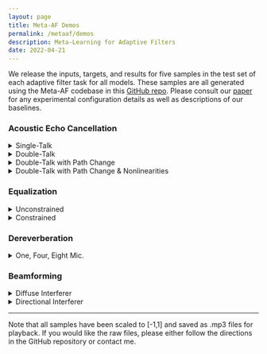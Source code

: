 ```yaml
---
layout: page
title: Meta-AF Demos
permalink: /metaaf/demos
description: Meta-Learning for Adaptive Filters
date: 2022-04-21
---
```


We release the inputs, targets, and results for five samples in the test set of each adaptive filter task for all models. These samples are all generated using the Meta-AF codebase in this [GitHub repo](https://github.com/adobe-research/MetaAF). Please consult our [paper](https://arxiv.org/abs/2204.11942) for any experimental configuration details as well as descriptions of our baselines.

### Acoustic Echo Cancellation
<details><summary>Single-Talk</summary>

  <center>
  Magnitude STFT of the First Sample*
  <img src="/assets/img/meta-af/aec_single_talk_raw.jpg" alt="drawing" width="100%"/>
  </center>
  *STOI is zero since the near-end speech is silent.


  <table border="1" style="margin:1px auto; width:100%">
    <tr>
      <td>Near-end</td>
      <td>Far-end</td>
      <td>Near-end Speech</td>
      <td>Speex</td>
      <td>LMS</td>
      <td>RMSProp</td>
      <td>NLMS</td>
      <td>BD-RLS</td>
      <td>D-KF</td>
      <td><b>Meta-AEC</b></td>
    </tr>
    <tr>
      <td><audio controls style="width: 100px;"><source src="/assets/audio/meta-af/aec_single_talk_raw/0/d.mp3" /></audio></td>
      <td><audio controls style="width: 100px;"><source src="/assets/audio/meta-af/aec_single_talk_raw/0/u.mp3" /></audio></td>
      <td><audio controls style="width: 100px;"><source src="/assets/audio/meta-af/aec_single_talk_raw/0/s.mp3" /></audio></td>
      <td><audio controls style="width: 100px;"><source src="/assets/audio/meta-af/aec_single_talk_raw/0/speex.mp3" /></audio></td>
      <td><audio controls style="width: 100px;"><source src="/assets/audio/meta-af/aec_single_talk_raw/0/aec_combo_lms_mdf.mp3" /></audio></td>
      <td><audio controls style="width: 100px;"><source src="/assets/audio/meta-af/aec_single_talk_raw/0/aec_combo_rms_mdf.mp3" /></audio></td>
      <td><audio controls style="width: 100px;"><source src="/assets/audio/meta-af/aec_single_talk_raw/0/aec_combo_nlms_mdf.mp3" /></audio></td>
      <td><audio controls style="width: 100px;"><source src="/assets/audio/meta-af/aec_single_talk_raw/0/aec_combo_rls_mdf.mp3" /></audio></td>
      <td><audio controls style="width: 100px;"><source src="/assets/audio/meta-af/aec_single_talk_raw/0/aec_combo_kf_mdf.mp3" /></audio></td>
      <td><audio controls style="width: 100px;"><source src="/assets/audio/meta-af/aec_single_talk_raw/0/meta_aec_16_combo_rl_4_1024_512_r2.mp3" /></audio></td>
      </tr>
      <tr>
      <td><audio controls style="width: 100px;"><source src="/assets/audio/meta-af/aec_single_talk_raw/1/d.mp3" /></audio></td>
      <td><audio controls style="width: 100px;"><source src="/assets/audio/meta-af/aec_single_talk_raw/1/u.mp3" /></audio></td>
      <td><audio controls style="width: 100px;"><source src="/assets/audio/meta-af/aec_single_talk_raw/1/s.mp3" /></audio></td>
      <td><audio controls style="width: 100px;"><source src="/assets/audio/meta-af/aec_single_talk_raw/1/speex.mp3" /></audio></td>
      <td><audio controls style="width: 100px;"><source src="/assets/audio/meta-af/aec_single_talk_raw/1/aec_combo_lms_mdf.mp3" /></audio></td>
      <td><audio controls style="width: 100px;"><source src="/assets/audio/meta-af/aec_single_talk_raw/1/aec_combo_rms_mdf.mp3" /></audio></td>
      <td><audio controls style="width: 100px;"><source src="/assets/audio/meta-af/aec_single_talk_raw/1/aec_combo_nlms_mdf.mp3" /></audio></td>
      <td><audio controls style="width: 100px;"><source src="/assets/audio/meta-af/aec_single_talk_raw/1/aec_combo_rls_mdf.mp3" /></audio></td>
      <td><audio controls style="width: 100px;"><source src="/assets/audio/meta-af/aec_single_talk_raw/1/aec_combo_kf_mdf.mp3" /></audio></td>
      <td><audio controls style="width: 100px;"><source src="/assets/audio/meta-af/aec_single_talk_raw/1/meta_aec_16_combo_rl_4_1024_512_r2.mp3" /></audio></td>
      </tr>
      <tr>
      <td><audio controls style="width: 100px;"><source src="/assets/audio/meta-af/aec_single_talk_raw/2/d.mp3" /></audio></td>
      <td><audio controls style="width: 100px;"><source src="/assets/audio/meta-af/aec_single_talk_raw/2/u.mp3" /></audio></td>
      <td><audio controls style="width: 100px;"><source src="/assets/audio/meta-af/aec_single_talk_raw/2/s.mp3" /></audio></td>
      <td><audio controls style="width: 100px;"><source src="/assets/audio/meta-af/aec_single_talk_raw/2/speex.mp3" /></audio></td>
      <td><audio controls style="width: 100px;"><source src="/assets/audio/meta-af/aec_single_talk_raw/2/aec_combo_lms_mdf.mp3" /></audio></td>
      <td><audio controls style="width: 100px;"><source src="/assets/audio/meta-af/aec_single_talk_raw/2/aec_combo_rms_mdf.mp3" /></audio></td>
      <td><audio controls style="width: 100px;"><source src="/assets/audio/meta-af/aec_single_talk_raw/2/aec_combo_nlms_mdf.mp3" /></audio></td>
      <td><audio controls style="width: 100px;"><source src="/assets/audio/meta-af/aec_single_talk_raw/2/aec_combo_rls_mdf.mp3" /></audio></td>
      <td><audio controls style="width: 100px;"><source src="/assets/audio/meta-af/aec_single_talk_raw/2/aec_combo_kf_mdf.mp3" /></audio></td>
      <td><audio controls style="width: 100px;"><source src="/assets/audio/meta-af/aec_single_talk_raw/2/meta_aec_16_combo_rl_4_1024_512_r2.mp3" /></audio></td>
      </tr>
      <tr>
      <td><audio controls style="width: 100px;"><source src="/assets/audio/meta-af/aec_single_talk_raw/3/d.mp3" /></audio></td>
      <td><audio controls style="width: 100px;"><source src="/assets/audio/meta-af/aec_single_talk_raw/3/u.mp3" /></audio></td>
      <td><audio controls style="width: 100px;"><source src="/assets/audio/meta-af/aec_single_talk_raw/3/s.mp3" /></audio></td>
      <td><audio controls style="width: 100px;"><source src="/assets/audio/meta-af/aec_single_talk_raw/3/speex.mp3" /></audio></td>
      <td><audio controls style="width: 100px;"><source src="/assets/audio/meta-af/aec_single_talk_raw/3/aec_combo_lms_mdf.mp3" /></audio></td>
      <td><audio controls style="width: 100px;"><source src="/assets/audio/meta-af/aec_single_talk_raw/3/aec_combo_rms_mdf.mp3" /></audio></td>
      <td><audio controls style="width: 100px;"><source src="/assets/audio/meta-af/aec_single_talk_raw/3/aec_combo_nlms_mdf.mp3" /></audio></td>
      <td><audio controls style="width: 100px;"><source src="/assets/audio/meta-af/aec_single_talk_raw/3/aec_combo_rls_mdf.mp3" /></audio></td>
      <td><audio controls style="width: 100px;"><source src="/assets/audio/meta-af/aec_single_talk_raw/3/aec_combo_kf_mdf.mp3" /></audio></td>
      <td><audio controls style="width: 100px;"><source src="/assets/audio/meta-af/aec_single_talk_raw/3/meta_aec_16_combo_rl_4_1024_512_r2.mp3" /></audio></td>
      </tr>
      <tr>
      <td><audio controls style="width: 100px;"><source src="/assets/audio/meta-af/aec_single_talk_raw/4/d.mp3" /></audio></td>
      <td><audio controls style="width: 100px;"><source src="/assets/audio/meta-af/aec_single_talk_raw/4/u.mp3" /></audio></td>
      <td><audio controls style="width: 100px;"><source src="/assets/audio/meta-af/aec_single_talk_raw/4/s.mp3" /></audio></td>
      <td><audio controls style="width: 100px;"><source src="/assets/audio/meta-af/aec_single_talk_raw/4/speex.mp3" /></audio></td>
      <td><audio controls style="width: 100px;"><source src="/assets/audio/meta-af/aec_single_talk_raw/4/aec_combo_lms_mdf.mp3" /></audio></td>
      <td><audio controls style="width: 100px;"><source src="/assets/audio/meta-af/aec_single_talk_raw/4/aec_combo_rms_mdf.mp3" /></audio></td>
      <td><audio controls style="width: 100px;"><source src="/assets/audio/meta-af/aec_single_talk_raw/4/aec_combo_nlms_mdf.mp3" /></audio></td>
      <td><audio controls style="width: 100px;"><source src="/assets/audio/meta-af/aec_single_talk_raw/4/aec_combo_rls_mdf.mp3" /></audio></td>
      <td><audio controls style="width: 100px;"><source src="/assets/audio/meta-af/aec_single_talk_raw/4/aec_combo_kf_mdf.mp3" /></audio></td>
      <td><audio controls style="width: 100px;"><source src="/assets/audio/meta-af/aec_single_talk_raw/4/meta_aec_16_combo_rl_4_1024_512_r2.mp3" /></audio></td>
      </tr>
  </table>
</details>

<details><summary>Double-Talk</summary>

  <center>
  Magnitude STFT of the First Sample
  <img src="/assets/img/meta-af/aec_double_talk_raw.jpg" alt="drawing" width="100%"/>
  </center>


  <table border="1" style="margin:1px auto; width:100%">
    <tr>
      <td>Near-end</td>
      <td>Far-end</td>
      <td>Near-end Speech</td>
      <td>Speex</td>
      <td>LMS</td>
      <td>RMSProp</td>
      <td>NLMS</td>
      <td>BD-RLS</td>
      <td>D-KF</td>
      <td><b>Meta-AEC</b></td>
    </tr>
    <tr>
      <td><audio controls style="width: 100px;"><source src="/assets/audio/meta-af/aec_double_talk_raw/0/d.mp3" /></audio></td>
      <td><audio controls style="width: 100px;"><source src="/assets/audio/meta-af/aec_double_talk_raw/0/u.mp3" /></audio></td>
      <td><audio controls style="width: 100px;"><source src="/assets/audio/meta-af/aec_double_talk_raw/0/s.mp3" /></audio></td>
      <td><audio controls style="width: 100px;"><source src="/assets/audio/meta-af/aec_double_talk_raw/0/speex.mp3" /></audio></td>
      <td><audio controls style="width: 100px;"><source src="/assets/audio/meta-af/aec_double_talk_raw/0/aec_combo_lms_mdf.mp3" /></audio></td>
      <td><audio controls style="width: 100px;"><source src="/assets/audio/meta-af/aec_double_talk_raw/0/aec_combo_rms_mdf.mp3" /></audio></td>
      <td><audio controls style="width: 100px;"><source src="/assets/audio/meta-af/aec_double_talk_raw/0/aec_combo_nlms_mdf.mp3" /></audio></td>
      <td><audio controls style="width: 100px;"><source src="/assets/audio/meta-af/aec_double_talk_raw/0/aec_combo_rls_mdf.mp3" /></audio></td>
      <td><audio controls style="width: 100px;"><source src="/assets/audio/meta-af/aec_double_talk_raw/0/aec_combo_kf_mdf.mp3" /></audio></td>
      <td><audio controls style="width: 100px;"><source src="/assets/audio/meta-af/aec_double_talk_raw/0/meta_aec_16_combo_rl_4_1024_512_r2.mp3" /></audio></td>
      </tr>
      <tr>
      <td><audio controls style="width: 100px;"><source src="/assets/audio/meta-af/aec_double_talk_raw/1/d.mp3" /></audio></td>
      <td><audio controls style="width: 100px;"><source src="/assets/audio/meta-af/aec_double_talk_raw/1/u.mp3" /></audio></td>
      <td><audio controls style="width: 100px;"><source src="/assets/audio/meta-af/aec_double_talk_raw/1/s.mp3" /></audio></td>
      <td><audio controls style="width: 100px;"><source src="/assets/audio/meta-af/aec_double_talk_raw/1/speex.mp3" /></audio></td>
      <td><audio controls style="width: 100px;"><source src="/assets/audio/meta-af/aec_double_talk_raw/1/aec_combo_lms_mdf.mp3" /></audio></td>
      <td><audio controls style="width: 100px;"><source src="/assets/audio/meta-af/aec_double_talk_raw/1/aec_combo_rms_mdf.mp3" /></audio></td>
      <td><audio controls style="width: 100px;"><source src="/assets/audio/meta-af/aec_double_talk_raw/1/aec_combo_nlms_mdf.mp3" /></audio></td>
      <td><audio controls style="width: 100px;"><source src="/assets/audio/meta-af/aec_double_talk_raw/1/aec_combo_rls_mdf.mp3" /></audio></td>
      <td><audio controls style="width: 100px;"><source src="/assets/audio/meta-af/aec_double_talk_raw/1/aec_combo_kf_mdf.mp3" /></audio></td>
      <td><audio controls style="width: 100px;"><source src="/assets/audio/meta-af/aec_double_talk_raw/1/meta_aec_16_combo_rl_4_1024_512_r2.mp3" /></audio></td>
      </tr>
      <tr>
      <td><audio controls style="width: 100px;"><source src="/assets/audio/meta-af/aec_double_talk_raw/2/d.mp3" /></audio></td>
      <td><audio controls style="width: 100px;"><source src="/assets/audio/meta-af/aec_double_talk_raw/2/u.mp3" /></audio></td>
      <td><audio controls style="width: 100px;"><source src="/assets/audio/meta-af/aec_double_talk_raw/2/s.mp3" /></audio></td>
      <td><audio controls style="width: 100px;"><source src="/assets/audio/meta-af/aec_double_talk_raw/2/speex.mp3" /></audio></td>
      <td><audio controls style="width: 100px;"><source src="/assets/audio/meta-af/aec_double_talk_raw/2/aec_combo_lms_mdf.mp3" /></audio></td>
      <td><audio controls style="width: 100px;"><source src="/assets/audio/meta-af/aec_double_talk_raw/2/aec_combo_rms_mdf.mp3" /></audio></td>
      <td><audio controls style="width: 100px;"><source src="/assets/audio/meta-af/aec_double_talk_raw/2/aec_combo_nlms_mdf.mp3" /></audio></td>
      <td><audio controls style="width: 100px;"><source src="/assets/audio/meta-af/aec_double_talk_raw/2/aec_combo_rls_mdf.mp3" /></audio></td>
      <td><audio controls style="width: 100px;"><source src="/assets/audio/meta-af/aec_double_talk_raw/2/aec_combo_kf_mdf.mp3" /></audio></td>
      <td><audio controls style="width: 100px;"><source src="/assets/audio/meta-af/aec_double_talk_raw/2/meta_aec_16_combo_rl_4_1024_512_r2.mp3" /></audio></td>
      </tr>
      <tr>
      <td><audio controls style="width: 100px;"><source src="/assets/audio/meta-af/aec_double_talk_raw/3/d.mp3" /></audio></td>
      <td><audio controls style="width: 100px;"><source src="/assets/audio/meta-af/aec_double_talk_raw/3/u.mp3" /></audio></td>
      <td><audio controls style="width: 100px;"><source src="/assets/audio/meta-af/aec_double_talk_raw/3/s.mp3" /></audio></td>
      <td><audio controls style="width: 100px;"><source src="/assets/audio/meta-af/aec_double_talk_raw/3/speex.mp3" /></audio></td>
      <td><audio controls style="width: 100px;"><source src="/assets/audio/meta-af/aec_double_talk_raw/3/aec_combo_lms_mdf.mp3" /></audio></td>
      <td><audio controls style="width: 100px;"><source src="/assets/audio/meta-af/aec_double_talk_raw/3/aec_combo_rms_mdf.mp3" /></audio></td>
      <td><audio controls style="width: 100px;"><source src="/assets/audio/meta-af/aec_double_talk_raw/3/aec_combo_nlms_mdf.mp3" /></audio></td>
      <td><audio controls style="width: 100px;"><source src="/assets/audio/meta-af/aec_double_talk_raw/3/aec_combo_rls_mdf.mp3" /></audio></td>
      <td><audio controls style="width: 100px;"><source src="/assets/audio/meta-af/aec_double_talk_raw/3/aec_combo_kf_mdf.mp3" /></audio></td>
      <td><audio controls style="width: 100px;"><source src="/assets/audio/meta-af/aec_double_talk_raw/3/meta_aec_16_combo_rl_4_1024_512_r2.mp3" /></audio></td>
      </tr>
      <tr>
      <td><audio controls style="width: 100px;"><source src="/assets/audio/meta-af/aec_double_talk_raw/4/d.mp3" /></audio></td>
      <td><audio controls style="width: 100px;"><source src="/assets/audio/meta-af/aec_double_talk_raw/4/u.mp3" /></audio></td>
      <td><audio controls style="width: 100px;"><source src="/assets/audio/meta-af/aec_double_talk_raw/4/s.mp3" /></audio></td>
      <td><audio controls style="width: 100px;"><source src="/assets/audio/meta-af/aec_double_talk_raw/4/speex.mp3" /></audio></td>
      <td><audio controls style="width: 100px;"><source src="/assets/audio/meta-af/aec_double_talk_raw/4/aec_combo_lms_mdf.mp3" /></audio></td>
      <td><audio controls style="width: 100px;"><source src="/assets/audio/meta-af/aec_double_talk_raw/4/aec_combo_rms_mdf.mp3" /></audio></td>
      <td><audio controls style="width: 100px;"><source src="/assets/audio/meta-af/aec_double_talk_raw/4/aec_combo_nlms_mdf.mp3" /></audio></td>
      <td><audio controls style="width: 100px;"><source src="/assets/audio/meta-af/aec_double_talk_raw/4/aec_combo_rls_mdf.mp3" /></audio></td>
      <td><audio controls style="width: 100px;"><source src="/assets/audio/meta-af/aec_double_talk_raw/4/aec_combo_kf_mdf.mp3" /></audio></td>
      <td><audio controls style="width: 100px;"><source src="/assets/audio/meta-af/aec_double_talk_raw/4/meta_aec_16_combo_rl_4_1024_512_r2.mp3" /></audio></td>
      </tr>
  </table>
</details>

<details><summary>Double-Talk with Path Change</summary>

  <center>
  Magnitude STFT of the First Sample
  <img src="/assets/img/meta-af/aec_double_talk_path.jpg" alt="drawing" width="100%"/>
  </center>

  <table border="1" style="margin:1px auto; width:100%">
    <tr>
      <td>Near-end</td>
      <td>Far-end</td>
      <td>Near-end Speech</td>
      <td>Speex</td>
      <td>LMS</td>
      <td>RMSProp</td>
      <td>NLMS</td>
      <td>BD-RLS</td>
      <td>D-KF</td>
      <td><b>Meta-AEC</b></td>
    </tr>
    <tr>
      <td><audio controls style="width: 100px;"><source src="/assets/audio/meta-af/aec_double_talk_path/0/d.mp3" /></audio></td>
      <td><audio controls style="width: 100px;"><source src="/assets/audio/meta-af/aec_double_talk_path/0/u.mp3" /></audio></td>
      <td><audio controls style="width: 100px;"><source src="/assets/audio/meta-af/aec_double_talk_path/0/s.mp3" /></audio></td>
      <td><audio controls style="width: 100px;"><source src="/assets/audio/meta-af/aec_double_talk_path/0/speex.mp3" /></audio></td>
      <td><audio controls style="width: 100px;"><source src="/assets/audio/meta-af/aec_double_talk_path/0/aec_combo_lms_mdf.mp3" /></audio></td>
      <td><audio controls style="width: 100px;"><source src="/assets/audio/meta-af/aec_double_talk_path/0/aec_combo_rms_mdf.mp3" /></audio></td>
      <td><audio controls style="width: 100px;"><source src="/assets/audio/meta-af/aec_double_talk_path/0/aec_combo_nlms_mdf.mp3" /></audio></td>
      <td><audio controls style="width: 100px;"><source src="/assets/audio/meta-af/aec_double_talk_path/0/aec_combo_rls_mdf.mp3" /></audio></td>
      <td><audio controls style="width: 100px;"><source src="/assets/audio/meta-af/aec_double_talk_path/0/aec_combo_kf_mdf.mp3" /></audio></td>
      <td><audio controls style="width: 100px;"><source src="/assets/audio/meta-af/aec_double_talk_path/0/meta_aec_16_combo_rl_4_1024_512_r2.mp3" /></audio></td>
      </tr>
      <tr>
      <td><audio controls style="width: 100px;"><source src="/assets/audio/meta-af/aec_double_talk_path/1/d.mp3" /></audio></td>
      <td><audio controls style="width: 100px;"><source src="/assets/audio/meta-af/aec_double_talk_path/1/u.mp3" /></audio></td>
      <td><audio controls style="width: 100px;"><source src="/assets/audio/meta-af/aec_double_talk_path/1/s.mp3" /></audio></td>
      <td><audio controls style="width: 100px;"><source src="/assets/audio/meta-af/aec_double_talk_path/1/speex.mp3" /></audio></td>
      <td><audio controls style="width: 100px;"><source src="/assets/audio/meta-af/aec_double_talk_path/1/aec_combo_lms_mdf.mp3" /></audio></td>
      <td><audio controls style="width: 100px;"><source src="/assets/audio/meta-af/aec_double_talk_path/1/aec_combo_rms_mdf.mp3" /></audio></td>
      <td><audio controls style="width: 100px;"><source src="/assets/audio/meta-af/aec_double_talk_path/1/aec_combo_nlms_mdf.mp3" /></audio></td>
      <td><audio controls style="width: 100px;"><source src="/assets/audio/meta-af/aec_double_talk_path/1/aec_combo_rls_mdf.mp3" /></audio></td>
      <td><audio controls style="width: 100px;"><source src="/assets/audio/meta-af/aec_double_talk_path/1/aec_combo_kf_mdf.mp3" /></audio></td>
      <td><audio controls style="width: 100px;"><source src="/assets/audio/meta-af/aec_double_talk_path/1/meta_aec_16_combo_rl_4_1024_512_r2.mp3" /></audio></td>
      </tr>
      <tr>
      <td><audio controls style="width: 100px;"><source src="/assets/audio/meta-af/aec_double_talk_path/2/d.mp3" /></audio></td>
      <td><audio controls style="width: 100px;"><source src="/assets/audio/meta-af/aec_double_talk_path/2/u.mp3" /></audio></td>
      <td><audio controls style="width: 100px;"><source src="/assets/audio/meta-af/aec_double_talk_path/2/s.mp3" /></audio></td>
      <td><audio controls style="width: 100px;"><source src="/assets/audio/meta-af/aec_double_talk_path/2/speex.mp3" /></audio></td>
      <td><audio controls style="width: 100px;"><source src="/assets/audio/meta-af/aec_double_talk_path/2/aec_combo_lms_mdf.mp3" /></audio></td>
      <td><audio controls style="width: 100px;"><source src="/assets/audio/meta-af/aec_double_talk_path/2/aec_combo_rms_mdf.mp3" /></audio></td>
      <td><audio controls style="width: 100px;"><source src="/assets/audio/meta-af/aec_double_talk_path/2/aec_combo_nlms_mdf.mp3" /></audio></td>
      <td><audio controls style="width: 100px;"><source src="/assets/audio/meta-af/aec_double_talk_path/2/aec_combo_rls_mdf.mp3" /></audio></td>
      <td><audio controls style="width: 100px;"><source src="/assets/audio/meta-af/aec_double_talk_path/2/aec_combo_kf_mdf.mp3" /></audio></td>
      <td><audio controls style="width: 100px;"><source src="/assets/audio/meta-af/aec_double_talk_path/2/meta_aec_16_combo_rl_4_1024_512_r2.mp3" /></audio></td>
      </tr>
      <tr>
      <td><audio controls style="width: 100px;"><source src="/assets/audio/meta-af/aec_double_talk_path/3/d.mp3" /></audio></td>
      <td><audio controls style="width: 100px;"><source src="/assets/audio/meta-af/aec_double_talk_path/3/u.mp3" /></audio></td>
      <td><audio controls style="width: 100px;"><source src="/assets/audio/meta-af/aec_double_talk_path/3/s.mp3" /></audio></td>
      <td><audio controls style="width: 100px;"><source src="/assets/audio/meta-af/aec_double_talk_path/3/speex.mp3" /></audio></td>
      <td><audio controls style="width: 100px;"><source src="/assets/audio/meta-af/aec_double_talk_path/3/aec_combo_lms_mdf.mp3" /></audio></td>
      <td><audio controls style="width: 100px;"><source src="/assets/audio/meta-af/aec_double_talk_path/3/aec_combo_rms_mdf.mp3" /></audio></td>
      <td><audio controls style="width: 100px;"><source src="/assets/audio/meta-af/aec_double_talk_path/3/aec_combo_nlms_mdf.mp3" /></audio></td>
      <td><audio controls style="width: 100px;"><source src="/assets/audio/meta-af/aec_double_talk_path/3/aec_combo_rls_mdf.mp3" /></audio></td>
      <td><audio controls style="width: 100px;"><source src="/assets/audio/meta-af/aec_double_talk_path/3/aec_combo_kf_mdf.mp3" /></audio></td>
      <td><audio controls style="width: 100px;"><source src="/assets/audio/meta-af/aec_double_talk_path/3/meta_aec_16_combo_rl_4_1024_512_r2.mp3" /></audio></td>
      </tr>
      <tr>
      <td><audio controls style="width: 100px;"><source src="/assets/audio/meta-af/aec_double_talk_path/4/d.mp3" /></audio></td>
      <td><audio controls style="width: 100px;"><source src="/assets/audio/meta-af/aec_double_talk_path/4/u.mp3" /></audio></td>
      <td><audio controls style="width: 100px;"><source src="/assets/audio/meta-af/aec_double_talk_path/4/s.mp3" /></audio></td>
      <td><audio controls style="width: 100px;"><source src="/assets/audio/meta-af/aec_double_talk_path/4/speex.mp3" /></audio></td>
      <td><audio controls style="width: 100px;"><source src="/assets/audio/meta-af/aec_double_talk_path/4/aec_combo_lms_mdf.mp3" /></audio></td>
      <td><audio controls style="width: 100px;"><source src="/assets/audio/meta-af/aec_double_talk_path/4/aec_combo_rms_mdf.mp3" /></audio></td>
      <td><audio controls style="width: 100px;"><source src="/assets/audio/meta-af/aec_double_talk_path/4/aec_combo_nlms_mdf.mp3" /></audio></td>
      <td><audio controls style="width: 100px;"><source src="/assets/audio/meta-af/aec_double_talk_path/4/aec_combo_rls_mdf.mp3" /></audio></td>
      <td><audio controls style="width: 100px;"><source src="/assets/audio/meta-af/aec_double_talk_path/4/aec_combo_kf_mdf.mp3" /></audio></td>
      <td><audio controls style="width: 100px;"><source src="/assets/audio/meta-af/aec_double_talk_path/4/meta_aec_16_combo_rl_4_1024_512_r2.mp3" /></audio></td>
      </tr>
  </table>
</details>

<details><summary>Double-Talk with Path Change & Nonlinearities</summary>

  <center>
  Magnitude STFT of the First Sample
  <img src="/assets/img/meta-af/aec_double_talk_nonlinear.jpg" alt="drawing" width="100%"/>
  </center>


  <table border="1" style="margin:1px auto; width:100%">
    <tr>
      <td>Near-end</td>
      <td>Far-end</td>
      <td>Near-end Speech</td>
      <td>Speex</td>
      <td>LMS</td>
      <td>RMSProp</td>
      <td>NLMS</td>
      <td>BD-RLS</td>
      <td>D-KF</td>
      <td><b>Meta-AEC</b></td>
    </tr>
    <tr>
    <td><audio controls style="width: 100px;"><source src="/assets/audio/meta-af/aec_double_talk_nonlinear/0/d.mp3" /></audio></td>
    <td><audio controls style="width: 100px;"><source src="/assets/audio/meta-af/aec_double_talk_nonlinear/0/u.mp3" /></audio></td>
    <td><audio controls style="width: 100px;"><source src="/assets/audio/meta-af/aec_double_talk_nonlinear/0/s.mp3" /></audio></td>
    <td><audio controls style="width: 100px;"><source src="/assets/audio/meta-af/aec_double_talk_nonlinear/0/speex.mp3" /></audio></td>
    <td><audio controls style="width: 100px;"><source src="/assets/audio/meta-af/aec_double_talk_nonlinear/0/aec_combo_lms_mdf.mp3" /></audio></td>
    <td><audio controls style="width: 100px;"><source src="/assets/audio/meta-af/aec_double_talk_nonlinear/0/aec_combo_rms_mdf.mp3" /></audio></td>
    <td><audio controls style="width: 100px;"><source src="/assets/audio/meta-af/aec_double_talk_nonlinear/0/aec_combo_nlms_mdf.mp3" /></audio></td>
    <td><audio controls style="width: 100px;"><source src="/assets/audio/meta-af/aec_double_talk_nonlinear/0/aec_combo_rls_mdf.mp3" /></audio></td>
    <td><audio controls style="width: 100px;"><source src="/assets/audio/meta-af/aec_double_talk_nonlinear/0/aec_combo_kf_mdf.mp3" /></audio></td>
    <td><audio controls style="width: 100px;"><source src="/assets/audio/meta-af/aec_double_talk_nonlinear/0/meta_aec_16_combo_rl_4_1024_512_r2.mp3" /></audio></td>
    </tr>
    <tr>
    <td><audio controls style="width: 100px;"><source src="/assets/audio/meta-af/aec_double_talk_nonlinear/1/d.mp3" /></audio></td>
    <td><audio controls style="width: 100px;"><source src="/assets/audio/meta-af/aec_double_talk_nonlinear/1/u.mp3" /></audio></td>
    <td><audio controls style="width: 100px;"><source src="/assets/audio/meta-af/aec_double_talk_nonlinear/1/s.mp3" /></audio></td>
    <td><audio controls style="width: 100px;"><source src="/assets/audio/meta-af/aec_double_talk_nonlinear/1/speex.mp3" /></audio></td>
    <td><audio controls style="width: 100px;"><source src="/assets/audio/meta-af/aec_double_talk_nonlinear/1/aec_combo_lms_mdf.mp3" /></audio></td>
    <td><audio controls style="width: 100px;"><source src="/assets/audio/meta-af/aec_double_talk_nonlinear/1/aec_combo_rms_mdf.mp3" /></audio></td>
    <td><audio controls style="width: 100px;"><source src="/assets/audio/meta-af/aec_double_talk_nonlinear/1/aec_combo_nlms_mdf.mp3" /></audio></td>
    <td><audio controls style="width: 100px;"><source src="/assets/audio/meta-af/aec_double_talk_nonlinear/1/aec_combo_rls_mdf.mp3" /></audio></td>
    <td><audio controls style="width: 100px;"><source src="/assets/audio/meta-af/aec_double_talk_nonlinear/1/aec_combo_kf_mdf.mp3" /></audio></td>
    <td><audio controls style="width: 100px;"><source src="/assets/audio/meta-af/aec_double_talk_nonlinear/1/meta_aec_16_combo_rl_4_1024_512_r2.mp3" /></audio></td>
    </tr>
    <tr>
    <td><audio controls style="width: 100px;"><source src="/assets/audio/meta-af/aec_double_talk_nonlinear/2/d.mp3" /></audio></td>
    <td><audio controls style="width: 100px;"><source src="/assets/audio/meta-af/aec_double_talk_nonlinear/2/u.mp3" /></audio></td>
    <td><audio controls style="width: 100px;"><source src="/assets/audio/meta-af/aec_double_talk_nonlinear/2/s.mp3" /></audio></td>
    <td><audio controls style="width: 100px;"><source src="/assets/audio/meta-af/aec_double_talk_nonlinear/2/speex.mp3" /></audio></td>
    <td><audio controls style="width: 100px;"><source src="/assets/audio/meta-af/aec_double_talk_nonlinear/2/aec_combo_lms_mdf.mp3" /></audio></td>
    <td><audio controls style="width: 100px;"><source src="/assets/audio/meta-af/aec_double_talk_nonlinear/2/aec_combo_rms_mdf.mp3" /></audio></td>
    <td><audio controls style="width: 100px;"><source src="/assets/audio/meta-af/aec_double_talk_nonlinear/2/aec_combo_nlms_mdf.mp3" /></audio></td>
    <td><audio controls style="width: 100px;"><source src="/assets/audio/meta-af/aec_double_talk_nonlinear/2/aec_combo_rls_mdf.mp3" /></audio></td>
    <td><audio controls style="width: 100px;"><source src="/assets/audio/meta-af/aec_double_talk_nonlinear/2/aec_combo_kf_mdf.mp3" /></audio></td>
    <td><audio controls style="width: 100px;"><source src="/assets/audio/meta-af/aec_double_talk_nonlinear/2/meta_aec_16_combo_rl_4_1024_512_r2.mp3" /></audio></td>
    </tr>
    <tr>
    <td><audio controls style="width: 100px;"><source src="/assets/audio/meta-af/aec_double_talk_nonlinear/3/d.mp3" /></audio></td>
    <td><audio controls style="width: 100px;"><source src="/assets/audio/meta-af/aec_double_talk_nonlinear/3/u.mp3" /></audio></td>
    <td><audio controls style="width: 100px;"><source src="/assets/audio/meta-af/aec_double_talk_nonlinear/3/s.mp3" /></audio></td>
    <td><audio controls style="width: 100px;"><source src="/assets/audio/meta-af/aec_double_talk_nonlinear/3/speex.mp3" /></audio></td>
    <td><audio controls style="width: 100px;"><source src="/assets/audio/meta-af/aec_double_talk_nonlinear/3/aec_combo_lms_mdf.mp3" /></audio></td>
    <td><audio controls style="width: 100px;"><source src="/assets/audio/meta-af/aec_double_talk_nonlinear/3/aec_combo_rms_mdf.mp3" /></audio></td>
    <td><audio controls style="width: 100px;"><source src="/assets/audio/meta-af/aec_double_talk_nonlinear/3/aec_combo_nlms_mdf.mp3" /></audio></td>
    <td><audio controls style="width: 100px;"><source src="/assets/audio/meta-af/aec_double_talk_nonlinear/3/aec_combo_rls_mdf.mp3" /></audio></td>
    <td><audio controls style="width: 100px;"><source src="/assets/audio/meta-af/aec_double_talk_nonlinear/3/aec_combo_kf_mdf.mp3" /></audio></td>
    <td><audio controls style="width: 100px;"><source src="/assets/audio/meta-af/aec_double_talk_nonlinear/3/meta_aec_16_combo_rl_4_1024_512_r2.mp3" /></audio></td>
    </tr>
    <tr>
    <td><audio controls style="width: 100px;"><source src="/assets/audio/meta-af/aec_double_talk_nonlinear/4/d.mp3" /></audio></td>
    <td><audio controls style="width: 100px;"><source src="/assets/audio/meta-af/aec_double_talk_nonlinear/4/u.mp3" /></audio></td>
    <td><audio controls style="width: 100px;"><source src="/assets/audio/meta-af/aec_double_talk_nonlinear/4/s.mp3" /></audio></td>
    <td><audio controls style="width: 100px;"><source src="/assets/audio/meta-af/aec_double_talk_nonlinear/4/speex.mp3" /></audio></td>
    <td><audio controls style="width: 100px;"><source src="/assets/audio/meta-af/aec_double_talk_nonlinear/4/aec_combo_lms_mdf.mp3" /></audio></td>
    <td><audio controls style="width: 100px;"><source src="/assets/audio/meta-af/aec_double_talk_nonlinear/4/aec_combo_rms_mdf.mp3" /></audio></td>
    <td><audio controls style="width: 100px;"><source src="/assets/audio/meta-af/aec_double_talk_nonlinear/4/aec_combo_nlms_mdf.mp3" /></audio></td>
    <td><audio controls style="width: 100px;"><source src="/assets/audio/meta-af/aec_double_talk_nonlinear/4/aec_combo_rls_mdf.mp3" /></audio></td>
    <td><audio controls style="width: 100px;"><source src="/assets/audio/meta-af/aec_double_talk_nonlinear/4/aec_combo_kf_mdf.mp3" /></audio></td>
    <td><audio controls style="width: 100px;"><source src="/assets/audio/meta-af/aec_double_talk_nonlinear/4/meta_aec_16_combo_rl_4_1024_512_r2.mp3" /></audio></td>
    </tr>
  </table>
</details>

### Equalization
<details><summary>Unconstrained</summary>

  <center>
  Magnitude STFT of the First Sample
  <img src="/assets/img/meta-af/eq_unconstrained.jpg" alt="drawing" width="100%"/>
  </center>

  <table border="1" style="margin:1px auto; width:100%">
    <tr>
      <td>Target</td>
      <td>Input</td>
      <td>LMS</td>
      <td>RMSProp</td>
      <td>NLMS</td>
      <td>D-RLS</td>
      <td><b>Meta-EQ</b></td>
    </tr>
    <tr>
    <td><audio controls style="width: 100px;"><source src="/assets/audio/meta-af/eq_unconstrained/0/d.mp3" /></audio></td>
    <td><audio controls style="width: 100px;"><source src="/assets/audio/meta-af/eq_unconstrained/0/u.mp3" /></audio></td>
    <td><audio controls style="width: 100px;"><source src="/assets/audio/meta-af/eq_unconstrained/0/eq_none_lms.mp3" /></audio></td>
    <td><audio controls style="width: 100px;"><source src="/assets/audio/meta-af/eq_unconstrained/0/eq_none_rms.mp3" /></audio></td>
    <td><audio controls style="width: 100px;"><source src="/assets/audio/meta-af/eq_unconstrained/0/eq_none_nlms.mp3" /></audio></td>
    <td><audio controls style="width: 100px;"><source src="/assets/audio/meta-af/eq_unconstrained/0/eq_none_rls.mp3" /></audio></td>
    <td><audio controls style="width: 100px;"><source src="/assets/audio/meta-af/eq_unconstrained/0/meta_eq_none_16_c.mp3" /></audio></td>
    </tr>
    <tr>
    <td><audio controls style="width: 100px;"><source src="/assets/audio/meta-af/eq_unconstrained/1/d.mp3" /></audio></td>
    <td><audio controls style="width: 100px;"><source src="/assets/audio/meta-af/eq_unconstrained/1/u.mp3" /></audio></td>
    <td><audio controls style="width: 100px;"><source src="/assets/audio/meta-af/eq_unconstrained/1/eq_none_lms.mp3" /></audio></td>
    <td><audio controls style="width: 100px;"><source src="/assets/audio/meta-af/eq_unconstrained/1/eq_none_rms.mp3" /></audio></td>
    <td><audio controls style="width: 100px;"><source src="/assets/audio/meta-af/eq_unconstrained/1/eq_none_nlms.mp3" /></audio></td>
    <td><audio controls style="width: 100px;"><source src="/assets/audio/meta-af/eq_unconstrained/1/eq_none_rls.mp3" /></audio></td>
    <td><audio controls style="width: 100px;"><source src="/assets/audio/meta-af/eq_unconstrained/1/meta_eq_none_16_c.mp3" /></audio></td>
    </tr>
    <tr>
    <td><audio controls style="width: 100px;"><source src="/assets/audio/meta-af/eq_unconstrained/2/d.mp3" /></audio></td>
    <td><audio controls style="width: 100px;"><source src="/assets/audio/meta-af/eq_unconstrained/2/u.mp3" /></audio></td>
    <td><audio controls style="width: 100px;"><source src="/assets/audio/meta-af/eq_unconstrained/2/eq_none_lms.mp3" /></audio></td>
    <td><audio controls style="width: 100px;"><source src="/assets/audio/meta-af/eq_unconstrained/2/eq_none_rms.mp3" /></audio></td>
    <td><audio controls style="width: 100px;"><source src="/assets/audio/meta-af/eq_unconstrained/2/eq_none_nlms.mp3" /></audio></td>
    <td><audio controls style="width: 100px;"><source src="/assets/audio/meta-af/eq_unconstrained/2/eq_none_rls.mp3" /></audio></td>
    <td><audio controls style="width: 100px;"><source src="/assets/audio/meta-af/eq_unconstrained/2/meta_eq_none_16_c.mp3" /></audio></td>
    </tr>
    <tr>
    <td><audio controls style="width: 100px;"><source src="/assets/audio/meta-af/eq_unconstrained/3/d.mp3" /></audio></td>
    <td><audio controls style="width: 100px;"><source src="/assets/audio/meta-af/eq_unconstrained/3/u.mp3" /></audio></td>
    <td><audio controls style="width: 100px;"><source src="/assets/audio/meta-af/eq_unconstrained/3/eq_none_lms.mp3" /></audio></td>
    <td><audio controls style="width: 100px;"><source src="/assets/audio/meta-af/eq_unconstrained/3/eq_none_rms.mp3" /></audio></td>
    <td><audio controls style="width: 100px;"><source src="/assets/audio/meta-af/eq_unconstrained/3/eq_none_nlms.mp3" /></audio></td>
    <td><audio controls style="width: 100px;"><source src="/assets/audio/meta-af/eq_unconstrained/3/eq_none_rls.mp3" /></audio></td>
    <td><audio controls style="width: 100px;"><source src="/assets/audio/meta-af/eq_unconstrained/3/meta_eq_none_16_c.mp3" /></audio></td>
    </tr>
    <tr>
    <td><audio controls style="width: 100px;"><source src="/assets/audio/meta-af/eq_unconstrained/4/d.mp3" /></audio></td>
    <td><audio controls style="width: 100px;"><source src="/assets/audio/meta-af/eq_unconstrained/4/u.mp3" /></audio></td>
    <td><audio controls style="width: 100px;"><source src="/assets/audio/meta-af/eq_unconstrained/4/eq_none_lms.mp3" /></audio></td>
    <td><audio controls style="width: 100px;"><source src="/assets/audio/meta-af/eq_unconstrained/4/eq_none_rms.mp3" /></audio></td>
    <td><audio controls style="width: 100px;"><source src="/assets/audio/meta-af/eq_unconstrained/4/eq_none_nlms.mp3" /></audio></td>
    <td><audio controls style="width: 100px;"><source src="/assets/audio/meta-af/eq_unconstrained/4/eq_none_rls.mp3" /></audio></td>
    <td><audio controls style="width: 100px;"><source src="/assets/audio/meta-af/eq_unconstrained/4/meta_eq_none_16_c.mp3" /></audio></td>
    </tr>
  </table>
</details>

<details><summary>Constrained</summary>

  <center>
  Magnitude STFT of the First Sample
  <img src="/assets/img/meta-af/eq_constrained.jpg" alt="drawing" width="100%"/>
  </center>

  <table border="1" style="margin:1px auto; width:100%">
    <tr>
      <td>Target</td>
      <td>Input</td>
      <td>LMS</td>
      <td>RMSProp</td>
      <td>NLMS</td>
      <td>D-RLS</td>
      <td><b>Meta-EQ</b></td>
    </tr>
    <tr>
    <td><audio controls style="width: 100px;"><source src="/assets/audio/meta-af/eq_constrained/0/d.mp3" /></audio></td>
    <td><audio controls style="width: 100px;"><source src="/assets/audio/meta-af/eq_constrained/0/u.mp3" /></audio></td>
    <td><audio controls style="width: 100px;"><source src="/assets/audio/meta-af/eq_constrained/0/eq_antialias_lms.mp3" /></audio></td>
    <td><audio controls style="width: 100px;"><source src="/assets/audio/meta-af/eq_constrained/0/eq_antialias_rms.mp3" /></audio></td>
    <td><audio controls style="width: 100px;"><source src="/assets/audio/meta-af/eq_constrained/0/eq_antialias_nlms.mp3" /></audio></td>
    <td><audio controls style="width: 100px;"><source src="/assets/audio/meta-af/eq_constrained/0/eq_antialias_rls.mp3" /></audio></td>
    <td><audio controls style="width: 100px;"><source src="/assets/audio/meta-af/eq_constrained/0/meta_eq_antialias_16_c.mp3" /></audio></td>
    </tr>
    <tr>
    <td><audio controls style="width: 100px;"><source src="/assets/audio/meta-af/eq_constrained/1/d.mp3" /></audio></td>
    <td><audio controls style="width: 100px;"><source src="/assets/audio/meta-af/eq_constrained/1/u.mp3" /></audio></td>
    <td><audio controls style="width: 100px;"><source src="/assets/audio/meta-af/eq_constrained/1/eq_antialias_lms.mp3" /></audio></td>
    <td><audio controls style="width: 100px;"><source src="/assets/audio/meta-af/eq_constrained/1/eq_antialias_rms.mp3" /></audio></td>
    <td><audio controls style="width: 100px;"><source src="/assets/audio/meta-af/eq_constrained/1/eq_antialias_nlms.mp3" /></audio></td>
    <td><audio controls style="width: 100px;"><source src="/assets/audio/meta-af/eq_constrained/1/eq_antialias_rls.mp3" /></audio></td>
    <td><audio controls style="width: 100px;"><source src="/assets/audio/meta-af/eq_constrained/1/meta_eq_antialias_16_c.mp3" /></audio></td>
    </tr>
    <tr>
    <td><audio controls style="width: 100px;"><source src="/assets/audio/meta-af/eq_constrained/2/d.mp3" /></audio></td>
    <td><audio controls style="width: 100px;"><source src="/assets/audio/meta-af/eq_constrained/2/u.mp3" /></audio></td>
    <td><audio controls style="width: 100px;"><source src="/assets/audio/meta-af/eq_constrained/2/eq_antialias_lms.mp3" /></audio></td>
    <td><audio controls style="width: 100px;"><source src="/assets/audio/meta-af/eq_constrained/2/eq_antialias_rms.mp3" /></audio></td>
    <td><audio controls style="width: 100px;"><source src="/assets/audio/meta-af/eq_constrained/2/eq_antialias_nlms.mp3" /></audio></td>
    <td><audio controls style="width: 100px;"><source src="/assets/audio/meta-af/eq_constrained/2/eq_antialias_rls.mp3" /></audio></td>
    <td><audio controls style="width: 100px;"><source src="/assets/audio/meta-af/eq_constrained/2/meta_eq_antialias_16_c.mp3" /></audio></td>
    </tr>
    <tr>
    <td><audio controls style="width: 100px;"><source src="/assets/audio/meta-af/eq_constrained/3/d.mp3" /></audio></td>
    <td><audio controls style="width: 100px;"><source src="/assets/audio/meta-af/eq_constrained/3/u.mp3" /></audio></td>
    <td><audio controls style="width: 100px;"><source src="/assets/audio/meta-af/eq_constrained/3/eq_antialias_lms.mp3" /></audio></td>
    <td><audio controls style="width: 100px;"><source src="/assets/audio/meta-af/eq_constrained/3/eq_antialias_rms.mp3" /></audio></td>
    <td><audio controls style="width: 100px;"><source src="/assets/audio/meta-af/eq_constrained/3/eq_antialias_nlms.mp3" /></audio></td>
    <td><audio controls style="width: 100px;"><source src="/assets/audio/meta-af/eq_constrained/3/eq_antialias_rls.mp3" /></audio></td>
    <td><audio controls style="width: 100px;"><source src="/assets/audio/meta-af/eq_constrained/3/meta_eq_antialias_16_c.mp3" /></audio></td>
    </tr>
    <tr>
    <td><audio controls style="width: 100px;"><source src="/assets/audio/meta-af/eq_constrained/4/d.mp3" /></audio></td>
    <td><audio controls style="width: 100px;"><source src="/assets/audio/meta-af/eq_constrained/4/u.mp3" /></audio></td>
    <td><audio controls style="width: 100px;"><source src="/assets/audio/meta-af/eq_constrained/4/eq_antialias_lms.mp3" /></audio></td>
    <td><audio controls style="width: 100px;"><source src="/assets/audio/meta-af/eq_constrained/4/eq_antialias_rms.mp3" /></audio></td>
    <td><audio controls style="width: 100px;"><source src="/assets/audio/meta-af/eq_constrained/4/eq_antialias_nlms.mp3" /></audio></td>
    <td><audio controls style="width: 100px;"><source src="/assets/audio/meta-af/eq_constrained/4/eq_antialias_rls.mp3" /></audio></td>
    <td><audio controls style="width: 100px;"><source src="/assets/audio/meta-af/eq_constrained/4/meta_eq_antialias_16_c.mp3" /></audio></td>
    </tr>
  </table>
</details>

### Dereverberation
<details><summary> One, Four, Eight Mic.</summary>

  Note, this task is a failure-mode of Meta-AF, where perceptual quality is poor despite solving the optimization task well.
  <center>
  Magnitude STFT of the First Sample
  <img src="/assets/img/meta-af/wpe_all.jpg" alt="drawing" width="100%"/>
  </center>

  <table border="1" style="margin:1px auto; width:95%">
    <tr>
      <td>Reverberant</td>
      <td>Anechoic</td>
      <td>NARA 1 Mic.</td>
      <td><b>Meta-WPE 1 Mic.</b></td>
      <td>NARA 4 Mic.</td>
      <td><b>Meta-WPE 4 Mic.</b></td>
      <td>NARA 8 Mic.</td>
      <td><b>Meta-WPE 8 Mic.</b></td>
    </tr>
    <tr>
      <td><audio controls style="width: 100px;"><source src="/assets/audio/meta-af/wpe_all/0/d.mp3" /></audio></td>
      <td><audio controls style="width: 100px;"><source src="/assets/audio/meta-af/wpe_all/0/u.mp3" /></audio></td>
      <td><audio controls style="width: 100px;"><source src="/assets/audio/meta-af/wpe_all/0/nara_1.mp3" /></audio></td>
      <td><audio controls style="width: 100px;"><source src="/assets/audio/meta-af/wpe_all/0/meta_wpe_5_1_aa_r2.mp3" /></audio></td>
      <td><audio controls style="width: 100px;"><source src="/assets/audio/meta-af/wpe_all/0/nara_4.mp3" /></audio></td>
      <td><audio controls style="width: 100px;"><source src="/assets/audio/meta-af/wpe_all/0/meta_wpe_5_4_aa_r2.mp3" /></audio></td>
      <td><audio controls style="width: 100px;"><source src="/assets/audio/meta-af/wpe_all/0/nara_8.mp3" /></audio></td>
      <td><audio controls style="width: 100px;"><source src="/assets/audio/meta-af/wpe_all/0/meta_wpe_5_8_aa_r2.mp3" /></audio></td>
      </tr>
      <tr>
      <td><audio controls style="width: 100px;"><source src="/assets/audio/meta-af/wpe_all/1/d.mp3" /></audio></td>
      <td><audio controls style="width: 100px;"><source src="/assets/audio/meta-af/wpe_all/1/u.mp3" /></audio></td>
      <td><audio controls style="width: 100px;"><source src="/assets/audio/meta-af/wpe_all/1/nara_1.mp3" /></audio></td>
      <td><audio controls style="width: 100px;"><source src="/assets/audio/meta-af/wpe_all/1/meta_wpe_5_1_aa_r2.mp3" /></audio></td>
      <td><audio controls style="width: 100px;"><source src="/assets/audio/meta-af/wpe_all/1/nara_4.mp3" /></audio></td>
      <td><audio controls style="width: 100px;"><source src="/assets/audio/meta-af/wpe_all/1/meta_wpe_5_4_aa_r2.mp3" /></audio></td>
      <td><audio controls style="width: 100px;"><source src="/assets/audio/meta-af/wpe_all/1/nara_8.mp3" /></audio></td>
      <td><audio controls style="width: 100px;"><source src="/assets/audio/meta-af/wpe_all/1/meta_wpe_5_8_aa_r2.mp3" /></audio></td>
      </tr>
      <tr>
      <td><audio controls style="width: 100px;"><source src="/assets/audio/meta-af/wpe_all/2/d.mp3" /></audio></td>
      <td><audio controls style="width: 100px;"><source src="/assets/audio/meta-af/wpe_all/2/u.mp3" /></audio></td>
      <td><audio controls style="width: 100px;"><source src="/assets/audio/meta-af/wpe_all/2/nara_1.mp3" /></audio></td>
      <td><audio controls style="width: 100px;"><source src="/assets/audio/meta-af/wpe_all/2/meta_wpe_5_1_aa_r2.mp3" /></audio></td>
      <td><audio controls style="width: 100px;"><source src="/assets/audio/meta-af/wpe_all/2/nara_4.mp3" /></audio></td>
      <td><audio controls style="width: 100px;"><source src="/assets/audio/meta-af/wpe_all/2/meta_wpe_5_4_aa_r2.mp3" /></audio></td>
      <td><audio controls style="width: 100px;"><source src="/assets/audio/meta-af/wpe_all/2/nara_8.mp3" /></audio></td>
      <td><audio controls style="width: 100px;"><source src="/assets/audio/meta-af/wpe_all/2/meta_wpe_5_8_aa_r2.mp3" /></audio></td>
      </tr>
      <tr>
      <td><audio controls style="width: 100px;"><source src="/assets/audio/meta-af/wpe_all/3/d.mp3" /></audio></td>
      <td><audio controls style="width: 100px;"><source src="/assets/audio/meta-af/wpe_all/3/u.mp3" /></audio></td>
      <td><audio controls style="width: 100px;"><source src="/assets/audio/meta-af/wpe_all/3/nara_1.mp3" /></audio></td>
      <td><audio controls style="width: 100px;"><source src="/assets/audio/meta-af/wpe_all/3/meta_wpe_5_1_aa_r2.mp3" /></audio></td>
      <td><audio controls style="width: 100px;"><source src="/assets/audio/meta-af/wpe_all/3/nara_4.mp3" /></audio></td>
      <td><audio controls style="width: 100px;"><source src="/assets/audio/meta-af/wpe_all/3/meta_wpe_5_4_aa_r2.mp3" /></audio></td>
      <td><audio controls style="width: 100px;"><source src="/assets/audio/meta-af/wpe_all/3/nara_8.mp3" /></audio></td>
      <td><audio controls style="width: 100px;"><source src="/assets/audio/meta-af/wpe_all/3/meta_wpe_5_8_aa_r2.mp3" /></audio></td>
      </tr>
      <tr>
      <td><audio controls style="width: 100px;"><source src="/assets/audio/meta-af/wpe_all/4/d.mp3" /></audio></td>
      <td><audio controls style="width: 100px;"><source src="/assets/audio/meta-af/wpe_all/4/u.mp3" /></audio></td>
      <td><audio controls style="width: 100px;"><source src="/assets/audio/meta-af/wpe_all/4/nara_1.mp3" /></audio></td>
      <td><audio controls style="width: 100px;"><source src="/assets/audio/meta-af/wpe_all/4/meta_wpe_5_1_aa_r2.mp3" /></audio></td>
      <td><audio controls style="width: 100px;"><source src="/assets/audio/meta-af/wpe_all/4/nara_4.mp3" /></audio></td>
      <td><audio controls style="width: 100px;"><source src="/assets/audio/meta-af/wpe_all/4/meta_wpe_5_4_aa_r2.mp3" /></audio></td>
      <td><audio controls style="width: 100px;"><source src="/assets/audio/meta-af/wpe_all/4/nara_8.mp3" /></audio></td>
      <td><audio controls style="width: 100px;"><source src="/assets/audio/meta-af/wpe_all/4/meta_wpe_5_8_aa_r2.mp3" /></audio></td>
      </tr>
  </table>
</details>

### Beamforming
<details><summary>Diffuse Interferer</summary>

  <center>
  Magnitude STFT of the First Sample
  <img src="/assets/img/meta-af/gsc_diffuse.jpg" alt="drawing" width="100%"/>
  </center>

  <table border="1" style="margin:1px auto; width:95%">
    <tr>
      <td>Clean Speech</td>
      <td>Mixture</td>
      <td>LMS</td>
      <td>RMSProp</td>
      <td>NLMS</td>
      <td>BD-RLS</td>
      <td><b>Meta-GSC</b></td>
    </tr>
    <tr>
    <td><audio controls style="width: 100px;"><source src="/assets/audio/meta-af/gsc_diffuse/0/s.mp3" /></audio></td>
    <td><audio controls style="width: 100px;"><source src="/assets/audio/meta-af/gsc_diffuse/0/m.mp3" /></audio></td>
    <td><audio controls style="width: 100px;"><source src="/assets/audio/meta-af/gsc_diffuse/0/gsc_lms_combo_default_aa.mp3" /></audio></td>
    <td><audio controls style="width: 100px;"><source src="/assets/audio/meta-af/gsc_diffuse/0/gsc_rms_combo_default_aa.mp3" /></audio></td>
    <td><audio controls style="width: 100px;"><source src="/assets/audio/meta-af/gsc_diffuse/0/gsc_nlms_combo_default_aa.mp3" /></audio></td>
    <td><audio controls style="width: 100px;"><source src="/assets/audio/meta-af/gsc_diffuse/0/gsc_rls_combo_default_aa.mp3" /></audio></td>
    <td><audio controls style="width: 100px;"><source src="/assets/audio/meta-af/gsc_diffuse/0/meta_gsc_combo_aa_default_75_r2.mp3" /></audio></td>
    </tr>
    <tr>
    <td><audio controls style="width: 100px;"><source src="/assets/audio/meta-af/gsc_diffuse/1/s.mp3" /></audio></td>
    <td><audio controls style="width: 100px;"><source src="/assets/audio/meta-af/gsc_diffuse/1/m.mp3" /></audio></td>
    <td><audio controls style="width: 100px;"><source src="/assets/audio/meta-af/gsc_diffuse/1/gsc_lms_combo_default_aa.mp3" /></audio></td>
    <td><audio controls style="width: 100px;"><source src="/assets/audio/meta-af/gsc_diffuse/1/gsc_rms_combo_default_aa.mp3" /></audio></td>
    <td><audio controls style="width: 100px;"><source src="/assets/audio/meta-af/gsc_diffuse/1/gsc_nlms_combo_default_aa.mp3" /></audio></td>
    <td><audio controls style="width: 100px;"><source src="/assets/audio/meta-af/gsc_diffuse/1/gsc_rls_combo_default_aa.mp3" /></audio></td>
    <td><audio controls style="width: 100px;"><source src="/assets/audio/meta-af/gsc_diffuse/1/meta_gsc_combo_aa_default_75_r2.mp3" /></audio></td>
    </tr>
    <tr>
    <td><audio controls style="width: 100px;"><source src="/assets/audio/meta-af/gsc_diffuse/2/s.mp3" /></audio></td>
    <td><audio controls style="width: 100px;"><source src="/assets/audio/meta-af/gsc_diffuse/2/m.mp3" /></audio></td>
    <td><audio controls style="width: 100px;"><source src="/assets/audio/meta-af/gsc_diffuse/2/gsc_lms_combo_default_aa.mp3" /></audio></td>
    <td><audio controls style="width: 100px;"><source src="/assets/audio/meta-af/gsc_diffuse/2/gsc_rms_combo_default_aa.mp3" /></audio></td>
    <td><audio controls style="width: 100px;"><source src="/assets/audio/meta-af/gsc_diffuse/2/gsc_nlms_combo_default_aa.mp3" /></audio></td>
    <td><audio controls style="width: 100px;"><source src="/assets/audio/meta-af/gsc_diffuse/2/gsc_rls_combo_default_aa.mp3" /></audio></td>
    <td><audio controls style="width: 100px;"><source src="/assets/audio/meta-af/gsc_diffuse/2/meta_gsc_combo_aa_default_75_r2.mp3" /></audio></td>
    </tr>
    <tr>
    <td><audio controls style="width: 100px;"><source src="/assets/audio/meta-af/gsc_diffuse/3/s.mp3" /></audio></td>
    <td><audio controls style="width: 100px;"><source src="/assets/audio/meta-af/gsc_diffuse/3/m.mp3" /></audio></td>
    <td><audio controls style="width: 100px;"><source src="/assets/audio/meta-af/gsc_diffuse/3/gsc_lms_combo_default_aa.mp3" /></audio></td>
    <td><audio controls style="width: 100px;"><source src="/assets/audio/meta-af/gsc_diffuse/3/gsc_rms_combo_default_aa.mp3" /></audio></td>
    <td><audio controls style="width: 100px;"><source src="/assets/audio/meta-af/gsc_diffuse/3/gsc_nlms_combo_default_aa.mp3" /></audio></td>
    <td><audio controls style="width: 100px;"><source src="/assets/audio/meta-af/gsc_diffuse/3/gsc_rls_combo_default_aa.mp3" /></audio></td>
    <td><audio controls style="width: 100px;"><source src="/assets/audio/meta-af/gsc_diffuse/3/meta_gsc_combo_aa_default_75_r2.mp3" /></audio></td>
    </tr>
    <tr>
    <td><audio controls style="width: 100px;"><source src="/assets/audio/meta-af/gsc_diffuse/4/s.mp3" /></audio></td>
    <td><audio controls style="width: 100px;"><source src="/assets/audio/meta-af/gsc_diffuse/4/m.mp3" /></audio></td>
    <td><audio controls style="width: 100px;"><source src="/assets/audio/meta-af/gsc_diffuse/4/gsc_lms_combo_default_aa.mp3" /></audio></td>
    <td><audio controls style="width: 100px;"><source src="/assets/audio/meta-af/gsc_diffuse/4/gsc_rms_combo_default_aa.mp3" /></audio></td>
    <td><audio controls style="width: 100px;"><source src="/assets/audio/meta-af/gsc_diffuse/4/gsc_nlms_combo_default_aa.mp3" /></audio></td>
    <td><audio controls style="width: 100px;"><source src="/assets/audio/meta-af/gsc_diffuse/4/gsc_rls_combo_default_aa.mp3" /></audio></td>
    <td><audio controls style="width: 100px;"><source src="/assets/audio/meta-af/gsc_diffuse/4/meta_gsc_combo_aa_default_75_r2.mp3" /></audio></td>
    </tr>
  </table>
</details>

<details><summary>Directional Interferer</summary>

  <center>
  Magnitude STFT of the First Sample
  <img src="/assets/img/meta-af/gsc_directional.jpg" alt="drawing" width="100%"/>
  </center>

  <table border="1" style="margin:1px auto; width:95%">
    <tr>
      <td>Clean Speech</td>
      <td>Mixture</td>
      <td>LMS</td>
      <td>RMSProp</td>
      <td>NLMS</td>
      <td>BD-RLS</td>
      <td><b>Meta-GSC</b></td>
    </tr>
    <tr>
      <td><audio controls style="width: 100px;"><source src="/assets/audio/meta-af/gsc_directional/0/s.mp3" /></audio></td>
      <td><audio controls style="width: 100px;"><source src="/assets/audio/meta-af/gsc_directional/0/m.mp3" /></audio></td>
      <td><audio controls style="width: 100px;"><source src="/assets/audio/meta-af/gsc_directional/0/gsc_lms_combo_default_aa.mp3" /></audio></td>
      <td><audio controls style="width: 100px;"><source src="/assets/audio/meta-af/gsc_directional/0/gsc_rms_combo_default_aa.mp3" /></audio></td>
      <td><audio controls style="width: 100px;"><source src="/assets/audio/meta-af/gsc_directional/0/gsc_nlms_combo_default_aa.mp3" /></audio></td>
      <td><audio controls style="width: 100px;"><source src="/assets/audio/meta-af/gsc_directional/0/gsc_rls_combo_default_aa.mp3" /></audio></td>
      <td><audio controls style="width: 100px;"><source src="/assets/audio/meta-af/gsc_directional/0/meta_gsc_combo_aa_default_75_r2.mp3" /></audio></td>
      </tr>
      <tr>
      <td><audio controls style="width: 100px;"><source src="/assets/audio/meta-af/gsc_directional/1/s.mp3" /></audio></td>
      <td><audio controls style="width: 100px;"><source src="/assets/audio/meta-af/gsc_directional/1/m.mp3" /></audio></td>
      <td><audio controls style="width: 100px;"><source src="/assets/audio/meta-af/gsc_directional/1/gsc_lms_combo_default_aa.mp3" /></audio></td>
      <td><audio controls style="width: 100px;"><source src="/assets/audio/meta-af/gsc_directional/1/gsc_rms_combo_default_aa.mp3" /></audio></td>
      <td><audio controls style="width: 100px;"><source src="/assets/audio/meta-af/gsc_directional/1/gsc_nlms_combo_default_aa.mp3" /></audio></td>
      <td><audio controls style="width: 100px;"><source src="/assets/audio/meta-af/gsc_directional/1/gsc_rls_combo_default_aa.mp3" /></audio></td>
      <td><audio controls style="width: 100px;"><source src="/assets/audio/meta-af/gsc_directional/1/meta_gsc_combo_aa_default_75_r2.mp3" /></audio></td>
      </tr>
      <tr>
      <td><audio controls style="width: 100px;"><source src="/assets/audio/meta-af/gsc_directional/2/s.mp3" /></audio></td>
      <td><audio controls style="width: 100px;"><source src="/assets/audio/meta-af/gsc_directional/2/m.mp3" /></audio></td>
      <td><audio controls style="width: 100px;"><source src="/assets/audio/meta-af/gsc_directional/2/gsc_lms_combo_default_aa.mp3" /></audio></td>
      <td><audio controls style="width: 100px;"><source src="/assets/audio/meta-af/gsc_directional/2/gsc_rms_combo_default_aa.mp3" /></audio></td>
      <td><audio controls style="width: 100px;"><source src="/assets/audio/meta-af/gsc_directional/2/gsc_nlms_combo_default_aa.mp3" /></audio></td>
      <td><audio controls style="width: 100px;"><source src="/assets/audio/meta-af/gsc_directional/2/gsc_rls_combo_default_aa.mp3" /></audio></td>
      <td><audio controls style="width: 100px;"><source src="/assets/audio/meta-af/gsc_directional/2/meta_gsc_combo_aa_default_75_r2.mp3" /></audio></td>
      </tr>
      <tr>
      <td><audio controls style="width: 100px;"><source src="/assets/audio/meta-af/gsc_directional/3/s.mp3" /></audio></td>
      <td><audio controls style="width: 100px;"><source src="/assets/audio/meta-af/gsc_directional/3/m.mp3" /></audio></td>
      <td><audio controls style="width: 100px;"><source src="/assets/audio/meta-af/gsc_directional/3/gsc_lms_combo_default_aa.mp3" /></audio></td>
      <td><audio controls style="width: 100px;"><source src="/assets/audio/meta-af/gsc_directional/3/gsc_rms_combo_default_aa.mp3" /></audio></td>
      <td><audio controls style="width: 100px;"><source src="/assets/audio/meta-af/gsc_directional/3/gsc_nlms_combo_default_aa.mp3" /></audio></td>
      <td><audio controls style="width: 100px;"><source src="/assets/audio/meta-af/gsc_directional/3/gsc_rls_combo_default_aa.mp3" /></audio></td>
      <td><audio controls style="width: 100px;"><source src="/assets/audio/meta-af/gsc_directional/3/meta_gsc_combo_aa_default_75_r2.mp3" /></audio></td>
      </tr>
      <tr>
      <td><audio controls style="width: 100px;"><source src="/assets/audio/meta-af/gsc_directional/4/s.mp3" /></audio></td>
      <td><audio controls style="width: 100px;"><source src="/assets/audio/meta-af/gsc_directional/4/m.mp3" /></audio></td>
      <td><audio controls style="width: 100px;"><source src="/assets/audio/meta-af/gsc_directional/4/gsc_lms_combo_default_aa.mp3" /></audio></td>
      <td><audio controls style="width: 100px;"><source src="/assets/audio/meta-af/gsc_directional/4/gsc_rms_combo_default_aa.mp3" /></audio></td>
      <td><audio controls style="width: 100px;"><source src="/assets/audio/meta-af/gsc_directional/4/gsc_nlms_combo_default_aa.mp3" /></audio></td>
      <td><audio controls style="width: 100px;"><source src="/assets/audio/meta-af/gsc_directional/4/gsc_rls_combo_default_aa.mp3" /></audio></td>
      <td><audio controls style="width: 100px;"><source src="/assets/audio/meta-af/gsc_directional/4/meta_gsc_combo_aa_default_75_r2.mp3" /></audio></td>
      </tr>
  </table>
</details>


---
Note that all samples have been scaled to [-1,1] and saved as .mp3 files for playback. If you would like the raw files, please either follow the directions in the GitHub repository or contact me.

